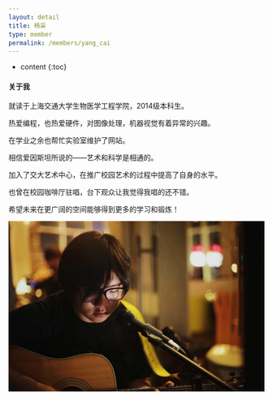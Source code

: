 ```yaml
---
layout: detail
title: 杨采
type: member
permalink: /members/yang_cai
---
```

* content
{:toc}

#### 关于我

就读于上海交通大学生物医学工程学院，2014级本科生。

热爱编程，也热爱硬件，对图像处理，机器视觉有着异常的兴趣。

在学业之余也帮忙实验室维护了网站。

相信爱因斯坦所说的——艺术和科学是相通的。

加入了交大艺术中心，在推广校园艺术的过程中提高了自身的水平。

也曾在校园咖啡厅驻唱，台下观众让我觉得我唱的还不错。

希望未来在更广阔的空间能够得到更多的学习和锻炼！

![在咖啡厅驻唱](/images/yangcai_1.jpg)
